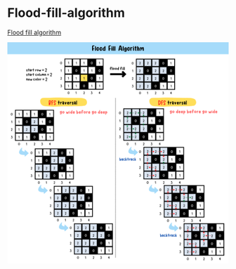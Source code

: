 # Flood-fill-algorithm

[Flood fill algorithm](a)

![flood-fill-summary-card](https://github.com/ClaireLee22/Flood-fill-algorithm/blob/main/images/flood%20fill%20summary%20card.png)
